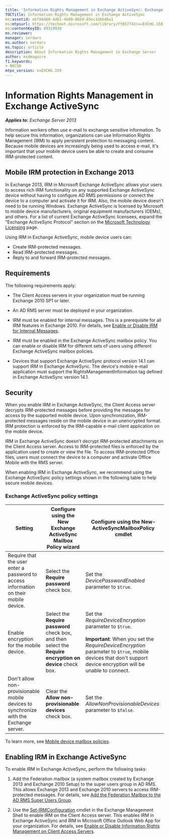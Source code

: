 ```yaml
---
title: 'Information Rights Management in Exchange ActiveSync: Exchange 2013 Help'
TOCTitle: Information Rights Management in Exchange ActiveSync
ms:assetid: ebf04460-4d61-4b00-86b9-85ec1dbbd6a1
ms:mtpsurl: https://technet.microsoft.com/library/Ff657743(v=EXCHG.150)
ms:contentKeyID: 49319938
ms.reviewer: 
manager: serdars
ms.author: serdars
ms.topic: article
description: About Information Rights Management in Exchange Server
author: msdmaguire
f1.keywords:
- NOCSH
mtps_version: v=EXCHG.150
---
```


# Information Rights Management in Exchange ActiveSync

_**Applies to:** Exchange Server 2013_

Information workers often use e-mail to exchange sensitive information. To help secure this information, organizations can use Information Rights Management (IRM) to apply persistent protection to messaging content. Because mobile devices are increasingly being used to access e-mail, it's important that your mobile device users be able to create and consume IRM-protected content.

## Mobile IRM protection in Exchange 2013

In Exchange 2013, IRM in Microsoft Exchange ActiveSync allows your users to access rich IRM functionality on any supported Exchange ActiveSync device without having to configure AD RMS permissions or connect the device to a computer and activate it for IRM. Also, the mobile device doesn't need to be running Windows. Exchange ActiveSync is licensed by Microsoft to mobile device manufacturers, original equipment manufacturers (OEMs), and others. For a list of current Exchange ActiveSync licensees, expand the "Exchange ActiveSync Protocol" section on the [Microsoft Technology Licensing](https://www.microsoft.com/legal/intellectualproperty/mtl/default) page.

Using IRM in Exchange ActiveSync, mobile device users can:

- Create IRM-protected messages.
- Read IRM-protected messages.
- Reply to and forward IRM-protected messages.

## Requirements

The following requirements apply:

- The Client Access servers in your organization must be running Exchange 2010 SP1 or later.

- An AD RMS server must be deployed in your organization.

- IRM must be enabled for internal messages. This is a prerequisite for all IRM features in Exchange 2010. For details, see [Enable or Disable IRM for Internal Messages](enable-or-disable-irm-for-internal-messages-exchange-2013-help.md).

- IRM must be enabled in the Exchange ActiveSync mailbox policy. You can enable or disable IRM for different sets of users using different Exchange ActiveSync mailbox policies.

- Devices that support Exchange ActiveSync protocol version 14.1 can support IRM in Exchange ActiveSync. The device's mobile e-mail application must support the RightsManagementInformation tag defined in Exchange ActiveSync version 14.1.

## Security

When you enable IRM in Exchange ActiveSync, the Client Access server decrypts IRM-protected messages before providing the messages for access by the supported mobile device. Upon synchronization, IRM-protected messages reside on the mobile device in an unencrypted format. IRM protection is enforced by the IRM-capable e-mail client application on the mobile device.

IRM in Exchange ActiveSync doesn't decrypt IRM-protected attachments on the Client Access server. Access to IRM-protected files is enforced by the application used to create or view the file. To access IRM-protected Office files, users must connect the device to a computer and activate Office Mobile with the RMS server.

When enabling IRM in Exchange ActiveSync, we recommend using the Exchange ActiveSync policy settings shown in the following table to help secure mobile devices.

### Exchange ActiveSync policy settings

|Setting|Configure using the New Exchange ActiveSync Mailbox Policy wizard|Configure using the New-ActiveSyncMailboxPolicy cmdlet|
|---|---|---|
|Require that the user enter a password to access information on their mobile device.|Select the **Require password** check box.|Set the _DevicePasswordEnabled_ parameter to `$true`.|
|Enable encryption for the mobile device.|Select the **Require password** check box, and then select the **Require encryption on device** check box.|Set the _RequireDeviceEncryption_ parameter to `$true`. <br/><br/> **Important**: When you set the _RequireDeviceEncryption_ parameter to `$true`, mobile devices that don't support device encryption will be unable to connect.|
|Don't allow non-provisionable mobile devices to synchronize with the Exchange server.|Clear the **Allow non-provisionable devices** check box.|Set the _AllowNonProvisionableDevices_ parameter to `$false`.|

To learn more, see [Mobile device mailbox policies](mobile-device-mailbox-policies-exchange-2013-help.md).

## Enabling IRM in Exchange ActiveSync

To enable IRM in Exchange ActiveSync, perform the following tasks:

1. Add the Federation mailbox (a system mailbox created by Exchange 2013 and Exchange 2010 Setup) to the super users group in AD RMS. This allows Exchange 2013 and Exchange 2010 servers to access IRM-protected messages. For details, see [Add the Federation Mailbox to the AD RMS Super Users Group](add-the-federation-mailbox-to-the-ad-rms-super-users-group-exchange-2013-help.md).

2. Use the [Set-IRMConfiguration](/powershell/module/exchange/Set-IRMConfiguration) cmdlet in the Exchange Management Shell to enable IRM on the Client Access server. This enables IRM in Exchange ActiveSync and IRM in Microsoft Office Outlook Web App for your organization. For details, see [Enable or Disable Information Rights Management on Client Access Servers](enable-or-disable-information-rights-management-on-client-access-servers-exchange-2013-help.md).
